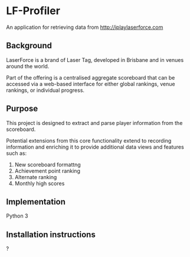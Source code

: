 # LF-Profiler
An application for retrieving data from http://iplaylaserforce.com


## Background

LaserForce is a brand of Laser Tag, developed in Brisbane and in venues around the world.

Part of the offering is a centralised aggregate scoreboard that can be accessed via a web-based interface for either global rankings, venue rankings, or individual progress.

## Purpose

This project is designed to extract and parse player information from the scoreboard.

Potential extensions from this core functionality extend to recording information and enriching it to provide additional data views and features such as:

 1. New scoreboard formattng
 2. Achievement point ranking
 3. Alternate ranking
 4. Monthly high scores

## Implementation

Python 3

## Installation instructions

?